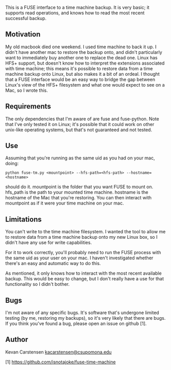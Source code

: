 This is a FUSE interface to a time machine backup. It is very basic; it
supports read operations, and knows how to read the most recent
successful backup. 

## Motivation ##

My old macbook died one weekend. I used time machine to back it up. I
didn't have another mac to restore the backup onto, and didn't
particularly want to immediately buy another one to replace the dead
one. Linux has HFS+ support, but doesn't know how to interpret the
extensions associated with time machine; this means it's possible to
restore data from a time machine backup onto Linux, but also makes it a
bit of an ordeal. I thought that a FUSE interface would be an easy way
to bridge the gap between Linux's view of the HFS+ filesystem and what
one would expect to see on a Mac, so I wrote this.

## Requirements ##

The only dependencies that I'm aware of are fuse and fuse-python. Note
that I've only tested it on Linux; it's possible that it could work on
other unix-like operating systems, but that's not guaranteed and not
tested.

## Use ##

Assuming that you're running as the same uid as you had on your mac,
doing:

```
python fuse-tm.py <mountpoint> --hfs-path=<hfs-path> --hostname=<hostname>
```

should do it. mountpoint is the folder that you want FUSE to mount on.
hfs_path is the path to your mounted time machine. hostname is the hostname of
the Mac that you're restoring. You can then interact with mountpoint as if it
were your time machine on your mac.

## Limitations ##

You can't write to the time machine filesystem. I wanted the tool to
allow me to restore data from a time machine backup onto my new Linux
box, so I didn't have any use for write capabilities.

For it to work correctly, you'll probably need to run the FUSE process
with the same uid as your user on your mac. I haven't investigated
whether there's an easy and automatic way to do this.

As mentioned, it only knows how to interact with the most recent
available backup. This would be easy to change, but I don't really have
a use for that functionality so I didn't bother.

## Bugs ##

I'm not aware of any specific bugs. It's software that's undergone
limited testing (by me, restoring my backups), so it's very likely that
there are bugs. If you think you've found a bug, please open an issue on
github [1].

## Author ##

Kevan Carstensen <kacarstensen@csupomona.edu>

[1] https://github.com/isnotajoke/fuse-time-machine
